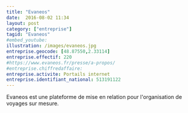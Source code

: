 ```yaml
---
title: "Evaneos"
date:  2016-08-02 11:34
layout: post
category: ["entreprise"]
tagid: "Evaneos"
#embed_youtube:
illustration: /images/evaneos.jpg
entreprise.geocode: [48.87550,2.33114]
entreprise.effectif: 220
#https://www.evaneos.fr/presse/a-propos/
#entreprise.chiffredaffaire: 
entreprise.activite: Portails internet
entreprise.identifiant_national: 513191122
---
```


Evaneos est une plateforme de mise en relation pour l'organisation de voyages sur mesure.
